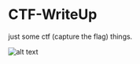 # CTF-WriteUp

just some ctf (capture the flag) things.

![alt text](https://media.giphy.com/media/lgcUUCXgC8mEo/giphy.gif)
